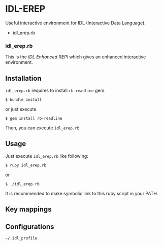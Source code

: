 IDL-EREP
===
Useful interactive environment for IDL (Interactive Data Language).

* idl\_erep.rb

### idl\_erep.rb
This is the *IDL Enhanced REPl*
which gives an enhanced interactive environment.


Installation
---

`idl_erep.rb` requires to install `rb-readline` gem.

    $ bundle install

or just execute

    $ gem install rb-readline

Then, you can execute `idl_erep.rb`.


Usage
---

Just execute `idl_erep.rb` like following:

    $ ruby idl_erep.rb

or

    $ ./idl_erep.rb

It is recommended to make symbolic link to this ruby script in your PATH.


Key mappings
---


Configurations
---

`~/.idl_profile`


